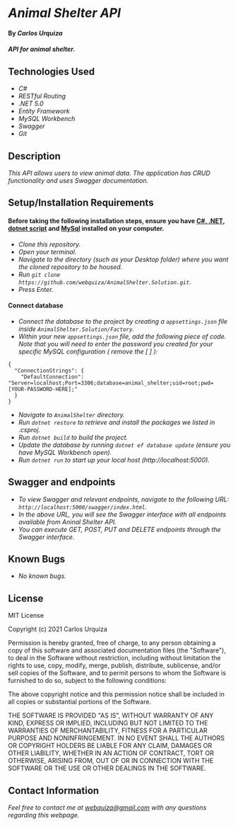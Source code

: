 # _Animal Shelter API_

#### By _**Carlos Urquiza**_

#### _API for animal shelter._

## Technologies Used

* _C#_
* _RESTful Routing_
* _.NET 5.0_
* _Entity Framework_
* _MySQL Workbench_
* _Swagger_
* _Git_

## Description

_This API allows users to view animal data. The application has CRUD functionality and uses Swagger documentation._

## Setup/Installation Requirements

#### **Before taking the following installation steps, ensure you have [C#, .NET](https://www.learnhowtoprogram.com/c-and-net-part-time-c-and-react-track/getting-started-with-c/installing-c-and-net), [dotnet script](https://www.learnhowtoprogram.com/c-and-net-part-time-c-and-react-track/getting-started-with-c/installing-dotnet-script) and [MySql](https://www.learnhowtoprogram.com/c-and-net-part-time-c-and-react-track/getting-started-with-c/installing-and-configuring-mysql)    installed on your computer.** 

* _Clone this repository._
* _Open your terminal._
* _Navigate to the directory (such as your Desktop folder) where you want the cloned repository to be housed._
* _Run `git clone https://github.com/webquiza/AnimalShelter.Solution.git`._
* _Press Enter._

#### **Connect database**

* _Connect the database to the project by creating a `appsettings.json` file inside `AnimalShelter.Solution/Factory`._
* _Within your new `appsettings.json` file, add the following piece of code. Note that you will need to enter the password you created for your specific MySQL configuration ( remove the [ ] ):_

```
{
  "ConnectionStrings": {
    "DefaultConnection": "Server=localhost;Port=3306;database=animal_shelter;uid=root;pwd=[YOUR-PASSWORD-HERE];"
  }
}
```

* _Navigate to `AnimalShelter` directory._
* _Run `dotnet restore` to retrieve and install the packages we listed in .csproj._
* _Run `dotnet build` to build the project._
* _Update the database by running `dotnet ef database update` (ensure you have MySQL Workbench open)._ 
* _Run `dotnet run` to start up your local host (http://localhost:5000)._

## Swagger and endpoints

* _To view Swagger and relevant endpoints, navigate to the following URL: `http://localhost:5000/swagger/index.html`._
* _In the above URL, you will see the Swagger interface with all endpoints available from Aninal Shelter API._
* _You can execute GET, POST, PUT and DELETE endpoints through the Swagger interface._

## Known Bugs

* _No known bugs._

## License

MIT License

Copyright (c) 2021 Carlos Urquiza

Permission is hereby granted, free of charge, to any person obtaining a copy
of this software and associated documentation files (the "Software"), to deal
in the Software without restriction, including without limitation the rights
to use, copy, modify, merge, publish, distribute, sublicense, and/or sell
copies of the Software, and to permit persons to whom the Software is
furnished to do so, subject to the following conditions:

The above copyright notice and this permission notice shall be included in all
copies or substantial portions of the Software.

THE SOFTWARE IS PROVIDED "AS IS", WITHOUT WARRANTY OF ANY KIND, EXPRESS OR
IMPLIED, INCLUDING BUT NOT LIMITED TO THE WARRANTIES OF MERCHANTABILITY,
FITNESS FOR A PARTICULAR PURPOSE AND NONINFRINGEMENT. IN NO EVENT SHALL THE
AUTHORS OR COPYRIGHT HOLDERS BE LIABLE FOR ANY CLAIM, DAMAGES OR OTHER
LIABILITY, WHETHER IN AN ACTION OF CONTRACT, TORT OR OTHERWISE, ARISING FROM,
OUT OF OR IN CONNECTION WITH THE SOFTWARE OR THE USE OR OTHER DEALINGS IN THE
SOFTWARE.

## Contact Information

_Feel free to contact me at webquiza@gmail.com with any questions regarding this webpage._